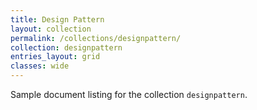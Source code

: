 ```yaml
---
title: Design Pattern
layout: collection
permalink: /collections/designpattern/
collection: designpattern
entries_layout: grid
classes: wide
---
```


Sample document listing for the collection `designpattern`.